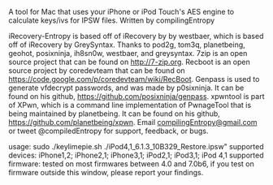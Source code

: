 A tool for Mac that uses your iPhone or iPod Touch's AES engine to calculate keys/ivs for IPSW files.
Written by compilingEntropy

iRecovery-Entropy is based off of iRecovery by by westbaer, which is based off of iRecovery by GreySyntax. Thanks to pod2g, tom3q, planetbeing, geohot, posixninja, ih8sn0w, westbaer, and greysyntax.
7zip is an open source project that can be found on http://7-zip.org.
Recboot is an open source project by coredevteam that can be found on https://code.google.com/p/coredevteam/wiki/RecBoot.
Genpass is used to generate vfdecrypt passwords, and was made by p0sixninja. It can be found on his github, https://github.com/posixninja/genpass.
xpwntool is part of XPwn, which is a command line implementation of PwnageTool that is being maintained by planetbeing. It can be found on his github, https://github.com/planetbeing/xpwn.
Email compilingEntropy@gmail.com or tweet @compiledEntropy for support, feedback, or bugs.

usage: sudo ./keylimepie.sh ./iPod4,1_6.1.3_10B329_Restore.ipsw"
supported devices: iPhone1,2; iPhone2,1; iPhone3,1; iPod2,1; iPod3,1; iPod 4,1
supported firmware: tested on most firmwares between 4.0 and 7.0b6, if you test on firmware outside this window, please report your findings.
